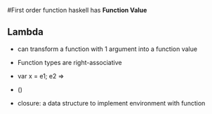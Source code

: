 #First order function
haskell has **Function Value**
## Lambda
- can transform a function with 1 argument into a function value
- Function types are right-associative
- var x = e1; e2 =>
- ()


- closure: a data structure to implement environment with function